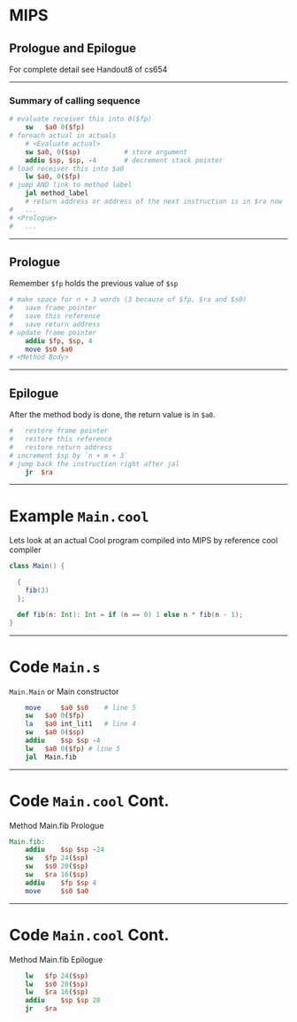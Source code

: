 # MIPS

## Prologue and Epilogue

For complete detail see Handout8 of cs654

--- 

### Summary of calling sequence

```MIPS
# evaluate receiver this into 0($fp)
    sw	 $a0 0($fp)
# foreach actual in actuals
    # <Evaluate actual>
    sw $a0, 0($sp)           # store argument
    addiu $sp, $sp, -4       # decrement stack pointer
# load receiver this into $a0
    lw $a0, 0($fp)
# jump AND link to method label
    jal method_label
    # return address or address of the next instruction is in $ra now
#   ...
# <Prologue>
#   ...
```

---

## Prologue

Remember `$fp` holds the previous value of `$sp`

```MIPS
# make space for n + 3 words (3 because of $fp, $ra and $s0)
#   save frame pointer
#   save this reference
#   save return address
# update frame pointer
    addiu $fp, $sp, 4
    move $s0 $a0
# <Method Body>
```

---

## Epilogue

After the method body is done, the return value is in `$a0`.

```MIPS
#   restore frame pointer
#   restore this reference
#   restore return address
# increment $sp by `n + m + 3`
# jump back the instruction right after jal
	jr	$ra
```

---

# Example `Main.cool`

Lets look at an actual Cool program compiled into MIPS by reference cool compiler

```scala
class Main() {

  {
    fib(3)
  };

  def fib(n: Int): Int = if (n == 0) 1 else n * fib(n - 1);  
}
```

---

# Code `Main.s`

`Main.Main` or Main constructor
```mips
    move	 $a0 $s0	# line 5
    sw	 $a0 0($fp)
    la	 $a0 int_lit1	# line 4
    sw	 $a0 0($sp)
    addiu	 $sp $sp -4
    lw	 $a0 0($fp)	# line 5
    jal	 Main.fib
```

---

# Code `Main.cool` Cont.

Method Main.fib Prologue 

```MIPS
Main.fib:
    addiu	 $sp $sp -24
    sw	 $fp 24($sp)
    sw	 $s0 20($sp)
    sw	 $ra 16($sp)
    addiu	 $fp $sp 4
    move	 $s0 $a0
```

---

# Code `Main.cool` Cont.

Method Main.fib Epilogue 

```MIPS
    lw	 $fp 24($sp)
    lw	 $s0 20($sp)
    lw	 $ra 16($sp)
    addiu	 $sp $sp 28
    jr	 $ra
```

